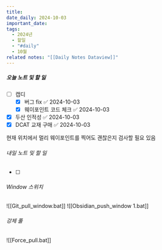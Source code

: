 ```yaml
---
title: 
date_daily: 2024-10-03
important_date: 
tags:
  - 2024년
  - 할일
  - "#daily"
  - 10월
related notes: "[[Daily Notes Dataview]]"
---
```

##### 오늘 노트 및 할 일 
- [ ] 캡디
	- [x] 버그 fix ✅ 2024-10-03
	- [x] 웨이포인트 코드 체크 ✅ 2024-10-03
- [x] 두산 인적성 ✅ 2024-10-03
- [x] DCAT 교재 구매 ✅ 2024-10-03

현재 위치에서 멀리 웨이포인트를 찍어도 괜찮은지 검사할 필요 있음



###### 내일 노트 및 할 일
- [ ] 


######  Window 스위치
![[Git_pull_window.bat]]
![[Obsidian_push_window 1.bat]]



###### 강제 풀
![[Force_pull.bat]]